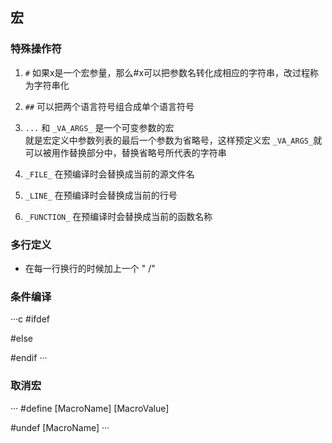 ## </center> 宏 </center>

### 特殊操作符
1. `#` 如果x是一个宏参量，那么#x可以把参数名转化成相应的字符串，改过程称为字符串化
2. `##` 可以把两个语言符号组合成单个语言符号
3. `...` 和 `_VA_ARGS_` 是一个可变参数的宏  
   就是宏定义中参数列表的最后一个参数为省略号，这样预定义宏 `_VA_ARGS_`就可以被用作替换部分中，替换省略号所代表的字符串
  
4. `_FILE_` 在预编译时会替换成当前的源文件名
5. `_LINE_` 在预编译时会替换成当前的行号
6. `_FUNCTION_` 在预编译时会替换成当前的函数名称

### 多行定义
* 在每一行换行的时候加上一个 " /"

### 条件编译

···c
#ifdef

#else

#endif
···

### 取消宏

···
#define [MacroName] [MacroValue]

#undef [MacroName]
···